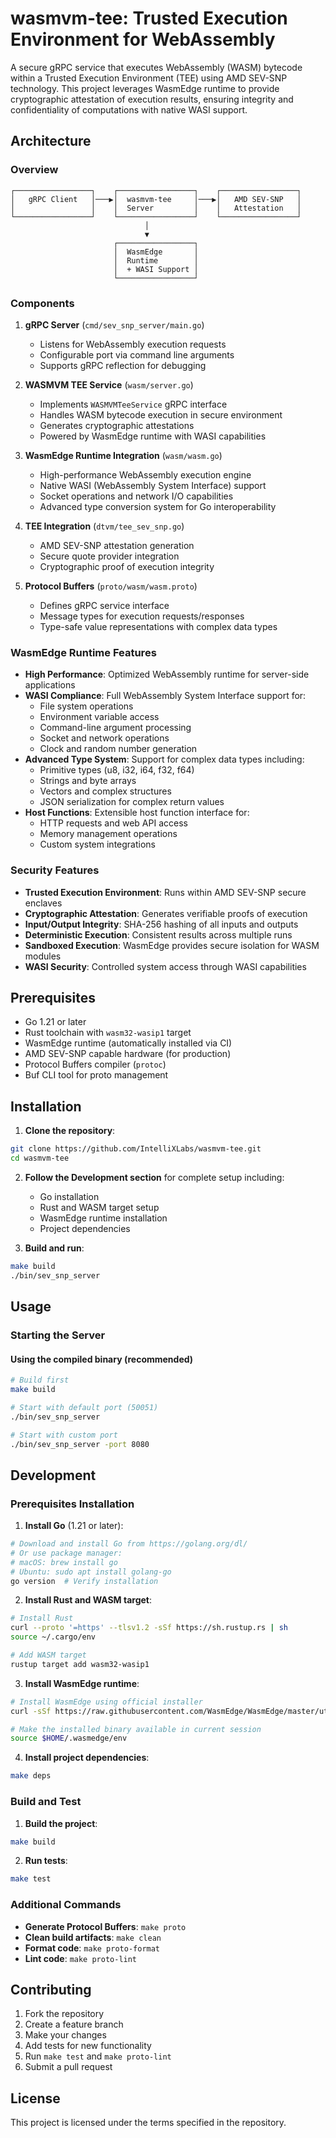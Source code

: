 # wasmvm-tee: Trusted Execution Environment for WebAssembly

A secure gRPC service that executes WebAssembly (WASM) bytecode within a Trusted Execution Environment (TEE) using AMD SEV-SNP technology. This project leverages WasmEdge runtime to provide cryptographic attestation of execution results, ensuring integrity and confidentiality of computations with native WASI support.

## Architecture

### Overview

```
┌─────────────────┐    ┌─────────────────┐    ┌─────────────────┐
│   gRPC Client   │───▶│  wasmvm-tee     │───▶│   AMD SEV-SNP   │
│                 │    │  Server         │    │   Attestation   │
└─────────────────┘    └─────────────────┘    └─────────────────┘
                              │
                              ▼
                       ┌─────────────────┐
                       │  WasmEdge       │
                       │  Runtime        │
                       │  + WASI Support │
                       └─────────────────┘
```

### Components

1. **gRPC Server** (`cmd/sev_snp_server/main.go`)
   - Listens for WebAssembly execution requests
   - Configurable port via command line arguments
   - Supports gRPC reflection for debugging

2. **WASMVM TEE Service** (`wasm/server.go`)
   - Implements `WASMVMTeeService` gRPC interface
   - Handles WASM bytecode execution in secure environment
   - Generates cryptographic attestations
   - Powered by WasmEdge runtime with WASI capabilities

3. **WasmEdge Runtime Integration** (`wasm/wasm.go`)
   - High-performance WebAssembly execution engine
   - Native WASI (WebAssembly System Interface) support
   - Socket operations and network I/O capabilities
   - Advanced type conversion system for Go interoperability

4. **TEE Integration** (`dtvm/tee_sev_snp.go`)
   - AMD SEV-SNP attestation generation
   - Secure quote provider integration
   - Cryptographic proof of execution integrity

5. **Protocol Buffers** (`proto/wasm/wasm.proto`)
   - Defines gRPC service interface
   - Message types for execution requests/responses
   - Type-safe value representations with complex data types

### WasmEdge Runtime Features

- **High Performance**: Optimized WebAssembly runtime for server-side applications
- **WASI Compliance**: Full WebAssembly System Interface support for:
  - File system operations
  - Environment variable access
  - Command-line argument processing
  - Socket and network operations
  - Clock and random number generation
- **Advanced Type System**: Support for complex data types including:
  - Primitive types (u8, i32, i64, f32, f64)
  - Strings and byte arrays
  - Vectors and complex structures
  - JSON serialization for complex return values
- **Host Functions**: Extensible host function interface for:
  - HTTP requests and web API access
  - Memory management operations
  - Custom system integrations

### Security Features

- **Trusted Execution Environment**: Runs within AMD SEV-SNP secure enclaves
- **Cryptographic Attestation**: Generates verifiable proofs of execution
- **Input/Output Integrity**: SHA-256 hashing of all inputs and outputs
- **Deterministic Execution**: Consistent results across multiple runs
- **Sandboxed Execution**: WasmEdge provides secure isolation for WASM modules
- **WASI Security**: Controlled system access through WASI capabilities

## Prerequisites

- Go 1.21 or later
- Rust toolchain with `wasm32-wasip1` target
- WasmEdge runtime (automatically installed via CI)
- AMD SEV-SNP capable hardware (for production)
- Protocol Buffers compiler (`protoc`)
- Buf CLI tool for proto management

## Installation

1. **Clone the repository**:

```bash
git clone https://github.com/IntelliXLabs/wasmvm-tee.git
cd wasmvm-tee
```

2. **Follow the Development section** for complete setup including:
   - Go installation
   - Rust and WASM target setup
   - WasmEdge runtime installation
   - Project dependencies

3. **Build and run**:

```bash
make build
./bin/sev_snp_server
```

## Usage

### Starting the Server

#### Using the compiled binary (recommended)

```bash
# Build first
make build

# Start with default port (50051)
./bin/sev_snp_server

# Start with custom port
./bin/sev_snp_server -port 8080
```

## Development

### Prerequisites Installation

1. **Install Go** (1.21 or later):

```bash
# Download and install Go from https://golang.org/dl/
# Or use package manager:
# macOS: brew install go
# Ubuntu: sudo apt install golang-go
go version  # Verify installation
```

2. **Install Rust and WASM target**:

```bash
# Install Rust
curl --proto '=https' --tlsv1.2 -sSf https://sh.rustup.rs | sh
source ~/.cargo/env

# Add WASM target
rustup target add wasm32-wasip1
```

3. **Install WasmEdge runtime**:

```bash
# Install WasmEdge using official installer
curl -sSf https://raw.githubusercontent.com/WasmEdge/WasmEdge/master/utils/install.sh | bash -s -- -v 0.14.0

# Make the installed binary available in current session
source $HOME/.wasmedge/env
```

4. **Install project dependencies**:

```bash
make deps
```

### Build and Test

1. **Build the project**:

```bash
make build
```

2. **Run tests**:

```bash
make test
```

### Additional Commands

- **Generate Protocol Buffers**: `make proto`
- **Clean build artifacts**: `make clean`
- **Format code**: `make proto-format`
- **Lint code**: `make proto-lint`

## Contributing

1. Fork the repository
2. Create a feature branch
3. Make your changes
4. Add tests for new functionality
5. Run `make test` and `make proto-lint`
6. Submit a pull request

## License

This project is licensed under the terms specified in the repository.
